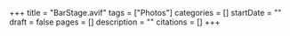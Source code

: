 +++
title = "BarStage.avif"
tags = ["Photos"]
categories = []
startDate = ""
draft = false
pages = []
description = ""
citations = []
+++
